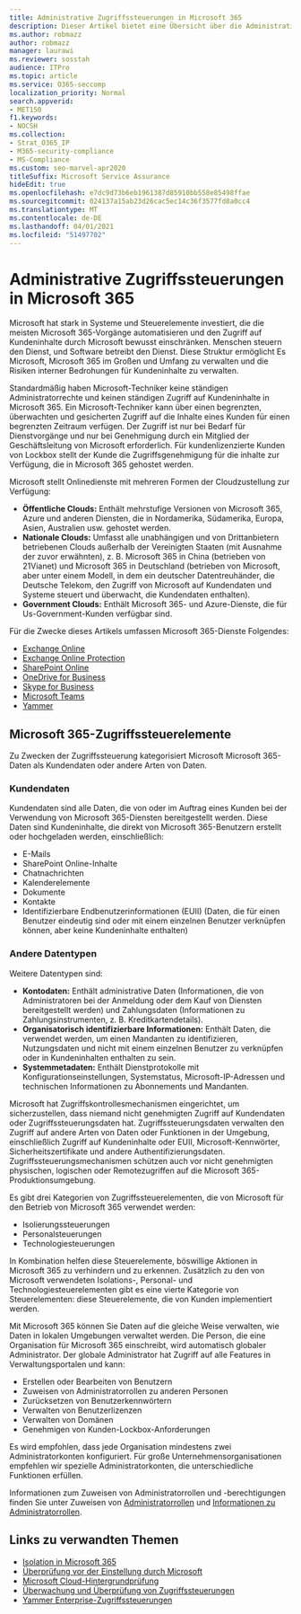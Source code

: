 ```yaml
---
title: Administrative Zugriffssteuerungen in Microsoft 365
description: Dieser Artikel bietet eine Übersicht über die Administrativen Zugriffssteuerungen und die Daten kategorisierung in Microsoft 365.
ms.author: robmazz
author: robmazz
manager: laurawi
ms.reviewer: sosstah
audience: ITPro
ms.topic: article
ms.service: O365-seccomp
localization_priority: Normal
search.appverid:
- MET150
f1.keywords:
- NOCSH
ms.collection:
- Strat_O365_IP
- M365-security-compliance
- MS-Compliance
ms.custom: seo-marvel-apr2020
titleSuffix: Microsoft Service Assurance
hideEdit: true
ms.openlocfilehash: e7dc9d73b6eb1961387d85910bb558e85498ffae
ms.sourcegitcommit: 024137a15ab23d26cac5ec14c36f3577fd8a0cc4
ms.translationtype: MT
ms.contentlocale: de-DE
ms.lasthandoff: 04/01/2021
ms.locfileid: "51497702"
---
```

# <a name="administrative-access-controls-in-microsoft-365"></a>Administrative Zugriffssteuerungen in Microsoft 365 

Microsoft hat stark in Systeme und Steuerelemente investiert, die die meisten Microsoft 365-Vorgänge automatisieren und den Zugriff auf Kundeninhalte durch Microsoft bewusst einschränken. Menschen steuern den Dienst, und Software betreibt den Dienst. Diese Struktur ermöglicht Es Microsoft, Microsoft 365 im Großen und Umfang zu verwalten und die Risiken interner Bedrohungen für Kundeninhalte zu verwalten.

Standardmäßig haben Microsoft-Techniker keine ständigen Administratorrechte und keinen ständigen Zugriff auf Kundeninhalte in Microsoft 365. Ein Microsoft-Techniker kann über einen begrenzten, überwachten und gesicherten Zugriff auf die Inhalte eines Kunden für einen begrenzten Zeitraum verfügen. Der Zugriff ist nur bei Bedarf für Dienstvorgänge und nur bei Genehmigung durch ein Mitglied der Geschäftsleitung von Microsoft erforderlich. Für kundenlizenzierte Kunden von Lockbox stellt der Kunde die Zugriffsgenehmigung für die inhalte zur Verfügung, die in Microsoft 365 gehostet werden.

Microsoft stellt Onlinedienste mit mehreren Formen der Cloudzustellung zur Verfügung:

- **Öffentliche Clouds:** Enthält mehrstufige Versionen von Microsoft 365, Azure und anderen Diensten, die in Nordamerika, Südamerika, Europa, Asien, Australien usw. gehostet werden.
- **Nationale Clouds:** Umfasst alle unabhängigen und von Drittanbietern betriebenen Clouds außerhalb der Vereinigten Staaten (mit Ausnahme der zuvor erwähnten), z. B. Microsoft 365 in China (betrieben von 21Vianet) und Microsoft 365 in Deutschland (betrieben von Microsoft, aber unter einem Modell, in dem ein deutscher Datentreuhänder, die Deutsche Telekom, den Zugriff von Microsoft auf Kundendaten und Systeme steuert und überwacht, die Kundendaten enthalten).
- **Government Clouds:** Enthält Microsoft 365- und Azure-Dienste, die für Us-Government-Kunden verfügbar sind.

Für die Zwecke dieses Artikels umfassen Microsoft 365-Dienste Folgendes:

- [Exchange Online](/Exchange/exchange-online)
- [Exchange Online Protection](/Office365/SecurityCompliance/eop/exchange-online-protection-overview)
- [SharePoint Online](/sharepoint/sharepoint-online)
- [OneDrive for Business](/OneDrive/onedrive)
- [Skype for Business](/SkypeForBusiness/skype-for-business-online)
- [Microsoft Teams](/MicrosoftTeams/Teams-overview)
- [Yammer](/yammer/yammer-landing-page)

## <a name="microsoft-365-access-controls"></a>Microsoft 365-Zugriffssteuerelemente

Zu Zwecken der Zugriffssteuerung kategorisiert Microsoft Microsoft 365-Daten als Kundendaten oder andere Arten von Daten.

### <a name="customer-data"></a>Kundendaten

Kundendaten sind alle Daten, die von oder im Auftrag eines Kunden bei der Verwendung von Microsoft 365-Diensten bereitgestellt werden. Diese Daten sind Kundeninhalte, die direkt von Microsoft 365-Benutzern erstellt oder hochgeladen werden, einschließlich:

- E-Mails
- SharePoint Online-Inhalte
- Chatnachrichten
- Kalenderelemente
- Dokumente
- Kontakte
- Identifizierbare Endbenutzerinformationen (EUII) (Daten, die für einen Benutzer eindeutig sind oder mit einem einzelnen Benutzer verknüpfen können, aber keine Kundeninhalte enthalten)

### <a name="other-types-of-data"></a>Andere Datentypen

Weitere Datentypen sind:

- **Kontodaten:** Enthält administrative Daten (Informationen, die von Administratoren bei der Anmeldung oder dem Kauf von Diensten bereitgestellt werden) und Zahlungsdaten (Informationen zu Zahlungsinstrumenten, z. B. Kreditkartendetails).
- **Organisatorisch identifizierbare Informationen:** Enthält Daten, die verwendet werden, um einen Mandanten zu identifizieren, Nutzungsdaten und nicht mit einem einzelnen Benutzer zu verknüpfen oder in Kundeninhalten enthalten zu sein.
- **Systemmetadaten:** Enthält Dienstprotokolle mit Konfigurationseinstellungen, Systemstatus, Microsoft-IP-Adressen und technischen Informationen zu Abonnements und Mandanten.

Microsoft hat Zugriffskontrollesmechanismen eingerichtet, um sicherzustellen, dass niemand nicht genehmigten Zugriff auf Kundendaten oder Zugriffssteuerungsdaten hat. Zugriffssteuerungsdaten verwalten den Zugriff auf andere Arten von Daten oder Funktionen in der Umgebung, einschließlich Zugriff auf Kundeninhalte oder EUII, Microsoft-Kennwörter, Sicherheitszertifikate und andere Authentifizierungsdaten. Zugriffssteuerungsmechanismen schützen auch vor nicht genehmigten physischen, logischen oder Remotezugriffen auf die Microsoft 365-Produktionsumgebung.

Es gibt drei Kategorien von Zugriffssteuerelementen, die von Microsoft für den Betrieb von Microsoft 365 verwendet werden:

- Isolierungssteuerungen
- Personalsteuerungen
- Technologiesteuerungen

In Kombination helfen diese Steuerelemente, böswillige Aktionen in Microsoft 365 zu verhindern und zu erkennen. Zusätzlich zu den von Microsoft verwendeten Isolations-, Personal- und Technologiesteuerelementen gibt es eine vierte Kategorie von Steuerelementen: diese Steuerelemente, die von Kunden implementiert werden.

Mit Microsoft 365 können Sie Daten auf die gleiche Weise verwalten, wie Daten in lokalen Umgebungen verwaltet werden. Die Person, die eine Organisation für Microsoft 365 einschreibt, wird automatisch globaler Administrator. Der globale Administrator hat Zugriff auf alle Features in Verwaltungsportalen und kann:

- Erstellen oder Bearbeiten von Benutzern
- Zuweisen von Administratorrollen zu anderen Personen
- Zurücksetzen von Benutzerkennwörtern
- Verwalten von Benutzerlizenzen
- Verwalten von Domänen
- Genehmigen von Kunden-Lockbox-Anforderungen

Es wird empfohlen, dass jede Organisation mindestens zwei Administratorkonten konfiguriert. Für große Unternehmensorganisationen empfehlen wir spezielle Administratorkonten, die unterschiedliche Funktionen erfüllen.

Informationen zum Zuweisen von Administratorrollen und -berechtigungen finden Sie unter Zuweisen von [Administratorrollen](/microsoft-365/admin/add-users/assign-admin-roles) und [Informationen zu Administratorrollen](/microsoft-365/admin/add-users/about-admin-roles).

## <a name="related-links"></a>Links zu verwandten Themen

- [Isolation in Microsoft 365](assurance-isolation-in-microsoft-365.md)
- [Überprüfung vor der Einstellung durch Microsoft](assurance-pre-employment-screening.md)
- [Microsoft Cloud-Hintergrundprüfung](assurance-cloud-background-check.md)
- [Überwachung und Überprüfung von Zugriffssteuerungen](assurance-monitoring-and-auditing-access-controls.md)
- [Yammer Enterprise-Zugriffssteuerungen](assurance-yammer-enterprise-access-controls.md)
